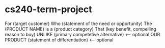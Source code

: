 # cs240-term-project
For (target customer)
Who (statement of the need or opportunity)
The (PRODUCT NAME) is a (product category)
That (key benefit, compelling reason to buy)
UNLIKE (primary competetive alternative) <-- optional
OUR PRODUCT (statement of differentiation) <-- optional